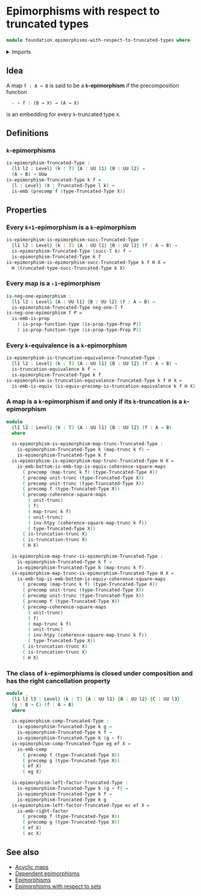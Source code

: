# Epimorphisms with respect to truncated types

```agda
module foundation.epimorphisms-with-respect-to-truncated-types where
```

<details><summary>Imports</summary>

```agda
open import foundation.commuting-squares-of-maps
open import foundation.embeddings
open import foundation.functoriality-truncation
open import foundation.truncation-equivalences
open import foundation.truncations
open import foundation.universe-levels

open import foundation-core.equivalences
open import foundation-core.function-types
open import foundation-core.homotopies
open import foundation-core.propositions
open import foundation-core.truncated-types
open import foundation-core.truncation-levels
```

</details>

## Idea

A map `f : A → B` is said to be a **`k`-epimorphism** if the precomposition
function

```text
  - ∘ f : (B → X) → (A → X)
```

is an embedding for every `k`-truncated type `X`.

## Definitions

### `k`-epimorphisms

```agda
is-epimorphism-Truncated-Type :
  {l1 l2 : Level} (k : 𝕋) {A : UU l1} {B : UU l2} →
  (A → B) → UUω
is-epimorphism-Truncated-Type k f =
  {l : Level} (X : Truncated-Type l k) →
  is-emb (precomp f (type-Truncated-Type X))
```

## Properties

### Every `k+1`-epimorphism is a `k`-epimorphism

```agda
is-epimorphism-is-epimorphism-succ-Truncated-Type :
  {l1 l2 : Level} (k : 𝕋) {A : UU l1} {B : UU l2} (f : A → B) →
  is-epimorphism-Truncated-Type (succ-𝕋 k) f →
  is-epimorphism-Truncated-Type k f
is-epimorphism-is-epimorphism-succ-Truncated-Type k f H X =
  H (truncated-type-succ-Truncated-Type k X)
```

### Every map is a `-1`-epimorphism

```agda
is-neg-one-epimorphism :
  {l1 l2 : Level} {A : UU l1} {B : UU l2} (f : A → B) →
  is-epimorphism-Truncated-Type neg-one-𝕋 f
is-neg-one-epimorphism f P =
  is-emb-is-prop
    ( is-prop-function-type (is-prop-type-Prop P))
    ( is-prop-function-type (is-prop-type-Prop P))
```

### Every `k`-equivalence is a `k`-epimorphism

```agda
is-epimorphism-is-truncation-equivalence-Truncated-Type :
  {l1 l2 : Level} (k : 𝕋) {A : UU l1} {B : UU l2} (f : A → B) →
  is-truncation-equivalence k f →
  is-epimorphism-Truncated-Type k f
is-epimorphism-is-truncation-equivalence-Truncated-Type k f H X =
  is-emb-is-equiv (is-equiv-precomp-is-truncation-equivalence k f H X)
```

### A map is a `k`-epimorphism if and only if its `k`-truncation is a `k`-epimorphism

```agda
module _
  {l1 l2 : Level} (k : 𝕋) {A : UU l1} {B : UU l2} (f : A → B)
  where

  is-epimorphism-is-epimorphism-map-trunc-Truncated-Type :
    is-epimorphism-Truncated-Type k (map-trunc k f) →
    is-epimorphism-Truncated-Type k f
  is-epimorphism-is-epimorphism-map-trunc-Truncated-Type H X =
    is-emb-bottom-is-emb-top-is-equiv-coherence-square-maps
      ( precomp (map-trunc k f) (type-Truncated-Type X))
      ( precomp unit-trunc (type-Truncated-Type X))
      ( precomp unit-trunc (type-Truncated-Type X))
      ( precomp f (type-Truncated-Type X))
      ( precomp-coherence-square-maps
        ( unit-trunc)
        ( f)
        ( map-trunc k f)
        ( unit-trunc)
        ( inv-htpy (coherence-square-map-trunc k f))
        ( type-Truncated-Type X))
      ( is-truncation-trunc X)
      ( is-truncation-trunc X)
      ( H X)

  is-epimorphism-map-trunc-is-epimorphism-Truncated-Type :
    is-epimorphism-Truncated-Type k f →
    is-epimorphism-Truncated-Type k (map-trunc k f)
  is-epimorphism-map-trunc-is-epimorphism-Truncated-Type H X =
    is-emb-top-is-emb-bottom-is-equiv-coherence-square-maps
      ( precomp (map-trunc k f) (type-Truncated-Type X))
      ( precomp unit-trunc (type-Truncated-Type X))
      ( precomp unit-trunc (type-Truncated-Type X))
      ( precomp f (type-Truncated-Type X))
      ( precomp-coherence-square-maps
        ( unit-trunc)
        ( f)
        ( map-trunc k f)
        ( unit-trunc)
        ( inv-htpy (coherence-square-map-trunc k f))
        ( type-Truncated-Type X))
      ( is-truncation-trunc X)
      ( is-truncation-trunc X)
      ( H X)
```

### The class of `k`-epimorphisms is closed under composition and has the right cancellation property

```agda
module _
  {l1 l2 l3 : Level} (k : 𝕋) {A : UU l1} {B : UU l2} {C : UU l3}
  (g : B → C) (f : A → B)
  where

  is-epimorphism-comp-Truncated-Type :
    is-epimorphism-Truncated-Type k g →
    is-epimorphism-Truncated-Type k f →
    is-epimorphism-Truncated-Type k (g ∘ f)
  is-epimorphism-comp-Truncated-Type eg ef X =
    is-emb-comp
      ( precomp f (type-Truncated-Type X))
      ( precomp g (type-Truncated-Type X))
      ( ef X)
      ( eg X)

  is-epimorphism-left-factor-Truncated-Type :
    is-epimorphism-Truncated-Type k (g ∘ f) →
    is-epimorphism-Truncated-Type k f →
    is-epimorphism-Truncated-Type k g
  is-epimorphism-left-factor-Truncated-Type ec ef X =
    is-emb-right-factor
      ( precomp f (type-Truncated-Type X))
      ( precomp g (type-Truncated-Type X))
      ( ef X)
      ( ec X)
```

## See also

- [Acyclic maps](synthetic-homotopy-theory.acyclic-maps.md)
- [Dependent epimorphisms](foundation.dependent-epimorphisms.md)
- [Epimorphisms](foundation.epimorphisms.md)
- [Epimorphisms with respect to sets](foundation.epimorphisms-with-respect-to-sets.md)
